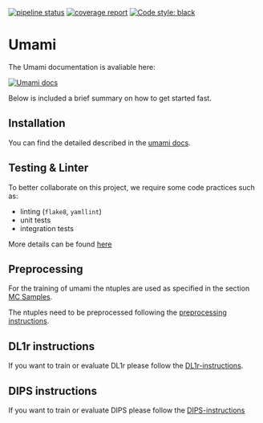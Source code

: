 [![pipeline status](https://gitlab.cern.ch/atlas-flavor-tagging-tools/algorithms/umami/badges/master/pipeline.svg)](https://gitlab.cern.ch/atlas-flavor-tagging-tools/algorithms/umami/-/commits/master) [![coverage report](https://gitlab.cern.ch/atlas-flavor-tagging-tools/algorithms/umami/badges/master/coverage.svg)](https://umami-ci-coverage.web.cern.ch/master/) [![Code style: black](https://img.shields.io/badge/code%20style-black-000000.svg)](https://github.com/psf/black)

# Umami

The Umami documentation is avaliable here:

[![Umami docs](https://img.shields.io/badge/info-documentation-informational)](https://umami-docs.web.cern.ch/)

Below is included a brief summary on how to get started fast.

## Installation
You can find the detailed described in the [umami docs](https://umami.docs.cern.ch/installation/).


## Testing & Linter

To better collaborate on this project, we require some code practices such as:
- linting (`flake8`, `yamllint`)
- unit tests
- integration tests

More details can be found [here](https://umami.docs.cern.ch/development/)


## Preprocessing

For the training of umami the ntuples are used as specified in the section [MC Samples](https://umami.docs.cern.ch/mc-samples/).

The ntuples need to be preprocessed following the [preprocessing instructions](https://umami.docs.cern.ch/preprocessing/).

## DL1r instructions

If you want to train or evaluate DL1r please follow the [DL1r-instructions](https://umami.docs.cern.ch/DL1r-instructions/).

## DIPS instructions

If you want to train or evaluate DIPS please follow the [DIPS-instructions](https://umami.docs.cern.ch/Dips-instructions/)
